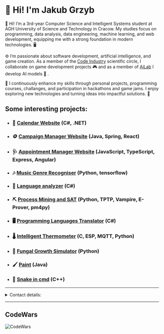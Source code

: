 # 👋 Hi! I'm Jakub Grzyb

👋 Hi! I’m a 3rd-year Computer Science and Intelligent Systems student at AGH University of Science and Technology in Cracow. My studies focus on programming, data analysis, data engineering, machine learning, and web development, equipping me with a strong foundation in modern technologies. 🖥️

⚙️ I’m passionate about software development, artificial intelligence, and game creation. As a member of the [Code Industry](http://coin.agh.edu.pl/) scientific circle, I collaborate on game development projects 🎮 and as a member of [AiLab](http://www.ailab.agh.edu.pl/) I develop AI models 🤖 .

🔧 I continuously enhance my skills through personal projects, programming courses, challanges, and participation in hackathons and game jams. I enjoy exploring new technologies and turning ideas into impactful solutions. 🚀

## Some interesting projects:

- ### 📅 [Calendar Website](https://github.com/jGrzyb/CalendarWebApi) (C#, .NET)

- ### 🪙 [Campaign Manager Website](https://github.com/jGrzyb/Spring-React-CRUD-campaign) (Java, Spring, React)

- ### 🩺 [Appointment Manager Website](https://github.com/jGrzyb/Doctors-Appointment-Manager) (JavaScript, TypeScript, Express, Angular)

- ### 🎶 [Music Genre Recogniser](https://github.com/jGrzyb/musicGenreRecogniser) (Python, tensorflow)

- ### 👅 [Language analyzer](https://github.com/jGrzyb/LanguageAnalyzer) (C#)

- ### ⛏️ [Process Mining and SAT](https://github.com/Isdre/ProcessMining) (Python, TPTP, Vampire, E-Prover, pm4py)

- ### 🖥️ [Programming Languages Translator](https://github.com/jGrzyb/translator-jezyk-w-programowania) (C#)

- ### 🌡️ [Intelligent Thermometer](https://github.com/jGrzyb/ESP32-Air-Monitor) (C, ESP, MQTT, Python)

- ### 🍄 [Fungal Growth Simulator](https://github.com/jGrzyb/Fungal-growth-simulation) (Python)

- ### 🖌 [Paint](https://github.com/jGrzyb/paint_in_java) (Java)

- ### 🐍 [Snake in cmd](https://github.com/jGrzyb/snake-for-pp) (C++)

---

<details>
  <summary>Contact details:</summary>
  
- email: grzybjaku@gmail.com
- [LinkedIn](https://www.linkedin.com/in/jakub-grzyb-3720152b9/)

</details>

---

## CodeWars

![CodeWars](https://github.r2v.ch/codewars?user=Grzybek5)
